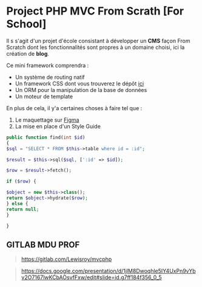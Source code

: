 # Project PHP MVC From Scrath [For School]

Il s s'agit d'un projet d'école consistant à développer un **CMS** façon From Scratch dont les fonctionnalités sont propres à un domaine choisi, ici la création de **blog**.

Ce mini framework comprendra :
* Un système de routing natif
* Un framework CSS dont vous trouverez le dépôt [ici](https://)
* Un ORM pour la manipulation de la base de données
* Un moteur de template

En plus de cela, il y'a certaines choses à faire tel que : 
1. Le maquettage sur [Figma](https://www.figma.com/file/MxVaSpJLmtZTrp491bfKQe/cms-project?node-id=0%3A1)
2. La mise en place d'un Style Guide

```php
public function find(int $id)
{
$sql = "SELECT * FROM $this->table where id = :id";

$result = $this->sql($sql, [':id' => $id]);

$row = $result->fetch();

if ($row) {

$object = new $this->class();
return $object->hydrate($row);
} else {
return null;
}

}
```

## GITLAB MDU PROF
> https://gitlab.com/Lewisroy/mvcphp

> https://docs.google.com/presentation/d/1jlM8Dwoqhle5IY4UxPn9vYbv2O7167lwKCbAOsvfFxw/edit#slide=id.g7ff184f356_0_5